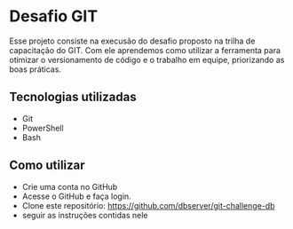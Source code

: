 # Desafio GIT

Esse projeto consiste na execusão do desafio proposto na trilha de capacitação do GIT. Com ele aprendemos como utilizar a ferramenta para otimizar o versionamento de código e o trabalho em equipe, priorizando as boas práticas.

## Tecnologias utilizadas
- Git
- PowerShell
- Bash

## Como utilizar
* Crie uma conta no GitHub
* Acesse o GitHub e faça login.
* Clone este repositório: https://github.com/dbserver/git-challenge-db
* seguir as instruções contidas nele

